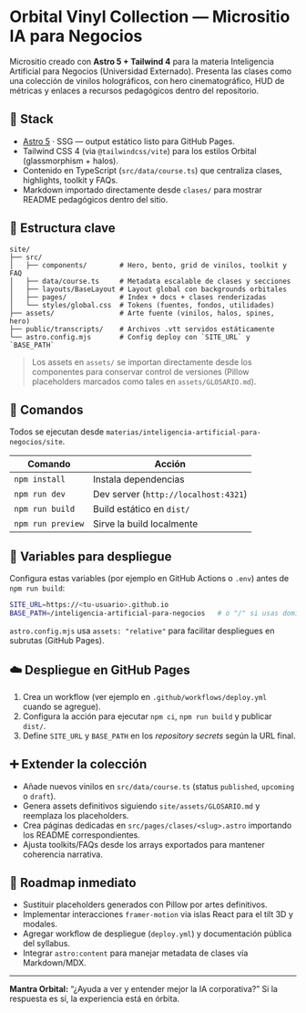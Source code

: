 # Orbital Vinyl Collection — Micrositio IA para Negocios

Micrositio creado con **Astro 5 + Tailwind 4** para la materia Inteligencia Artificial para Negocios (Universidad Externado). Presenta las clases como una colección de vinilos holográficos, con hero cinematográfico, HUD de métricas y enlaces a recursos pedagógicos dentro del repositorio.

## 🚀 Stack

- [Astro 5](https://astro.build/) · SSG — output estático listo para GitHub Pages.
- Tailwind CSS 4 (via `@tailwindcss/vite`) para los estilos Orbital (glassmorphism + halos).
- Contenido en TypeScript (`src/data/course.ts`) que centraliza clases, highlights, toolkit y FAQs.
- Markdown importado directamente desde `clases/` para mostrar README pedagógicos dentro del sitio.

## 📁 Estructura clave

```text
site/
├── src/
│   ├── components/        # Hero, bento, grid de vinilos, toolkit y FAQ
│   ├── data/course.ts     # Metadata escalable de clases y secciones
│   ├── layouts/BaseLayout # Layout global con backgrounds orbitales
│   ├── pages/             # Index + docs + clases renderizadas
│   └── styles/global.css  # Tokens (fuentes, fondos, utilidades)
├── assets/                # Arte fuente (vinilos, halos, spines, hero)
├── public/transcripts/    # Archivos .vtt servidos estáticamente
└── astro.config.mjs       # Config deploy con `SITE_URL` y `BASE_PATH`
```

> Los assets en `assets/` se importan directamente desde los componentes para conservar control de versiones (Pillow placeholders marcados como tales en `assets/GLOSARIO.md`).

## 🧞 Comandos

Todos se ejecutan desde `materias/inteligencia-artificial-para-negocios/site`.

| Comando         | Acción                                         |
|-----------------|------------------------------------------------|
| `npm install`   | Instala dependencias                           |
| `npm run dev`   | Dev server (`http://localhost:4321`)           |
| `npm run build` | Build estático en `dist/`                      |
| `npm run preview` | Sirve la build localmente                    |

## 🔌 Variables para despliegue

Configura estas variables (por ejemplo en GitHub Actions o `.env`) antes de `npm run build`:

```bash
SITE_URL=https://<tu-usuario>.github.io
BASE_PATH=/inteligencia-artificial-para-negocios   # o "/" si usas dominio propio
```

`astro.config.mjs` usa `assets: "relative"` para facilitar despliegues en subrutas (GitHub Pages).

## ☁️ Despliegue en GitHub Pages

1. Crea un workflow (ver ejemplo en `.github/workflows/deploy.yml` cuando se agregue).
2. Configura la acción para ejecutar `npm ci`, `npm run build` y publicar `dist/`.
3. Define `SITE_URL` y `BASE_PATH` en los *repository secrets* según la URL final.

## ➕ Extender la colección

- Añade nuevos vinilos en `src/data/course.ts` (status `published`, `upcoming` o `draft`).
- Genera assets definitivos siguiendo `site/assets/GLOSARIO.md` y reemplaza los placeholders.
- Crea páginas dedicadas en `src/pages/clases/<slug>.astro` importando los README correspondientes.
- Ajusta toolkits/FAQs desde los arrays exportados para mantener coherencia narrativa.

## 🧭 Roadmap inmediato

- Sustituir placeholders generados con Pillow por artes definitivos.
- Implementar interacciones `framer-motion` via islas React para el tilt 3D y modales.
- Agregar workflow de despliegue (`deploy.yml`) y documentación pública del syllabus.
- Integrar `astro:content` para manejar metadata de clases vía Markdown/MDX.

---

**Mantra Orbital:** “¿Ayuda a ver y entender mejor la IA corporativa?” Si la respuesta es sí, la experiencia está en órbita.
